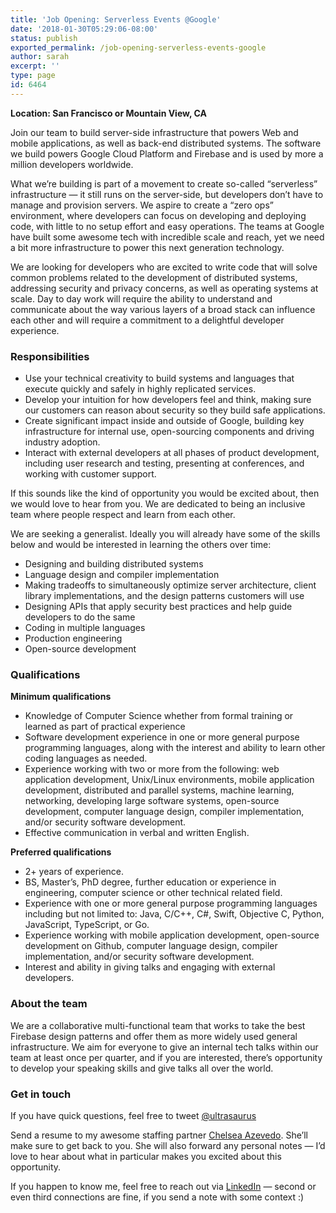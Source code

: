 ```yaml
---
title: 'Job Opening: Serverless Events @Google'
date: '2018-01-30T05:29:06-08:00'
status: publish
exported_permalink: /job-opening-serverless-events-google
author: sarah
excerpt: ''
type: page
id: 6464
---
```

**Location: San Francisco or Mountain View, CA**

Join our team to build server-side infrastructure that powers Web and mobile applications, as well as back-end distributed systems. The software we build powers Google Cloud Platform and Firebase and is used by more a million developers worldwide.

What we’re building is part of a movement to create so-called “serverless” infrastructure — it still runs on the server-side, but developers don’t have to manage and provision servers. We aspire to create a “zero ops” environment, where developers can focus on developing and deploying code, with little to no setup effort and easy operations. The teams at Google have built some awesome tech with incredible scale and reach, yet we need a bit more infrastructure to power this next generation technology.

We are looking for developers who are excited to write code that will solve common problems related to the development of distributed systems, addressing security and privacy concerns, as well as operating systems at scale. Day to day work will require the ability to understand and communicate about the way various layers of a broad stack can influence each other and will require a commitment to a delightful developer experience.

### Responsibilities

- Use your technical creativity to build systems and languages that execute quickly and safely in highly replicated services.
- Develop your intuition for how developers feel and think, making sure our customers can reason about security so they build safe applications.
- Create significant impact inside and outside of Google, building key infrastructure for internal use, open-sourcing components and driving industry adoption.
- Interact with external developers at all phases of product development, including user research and testing, presenting at conferences, and working with customer support.

If this sounds like the kind of opportunity you would be excited about, then we would love to hear from you. We are dedicated to being an inclusive team where people respect and learn from each other.

We are seeking a generalist. Ideally you will already have some of the skills below and would be interested in learning the others over time:

- Designing and building distributed systems
- Language design and compiler implementation
- Making tradeoffs to simultaneously optimize server architecture, client library implementations, and the design patterns customers will use
- Designing APIs that apply security best practices and help guide developers to do the same
- Coding in multiple languages
- Production engineering
- Open-source development

### Qualifications

**Minimum qualifications**

- Knowledge of Computer Science whether from formal training or learned as part of practical experience
- Software development experience in one or more general purpose programming languages, along with the interest and ability to learn other coding languages as needed.
- Experience working with two or more from the following: web application development, Unix/Linux environments, mobile application development, distributed and parallel systems, machine learning, networking, developing large software systems, open-source development, computer language design, compiler implementation, and/or security software development.
- Effective communication in verbal and written English.

**Preferred qualifications**

- 2+ years of experience.
- BS, Master’s, PhD degree, further education or experience in engineering, computer science or other technical related field.
- Experience with one or more general purpose programming languages including but not limited to: Java, C/C++, C#, Swift, Objective C, Python, JavaScript, TypeScript, or Go.
- Experience working with mobile application development, open-source development on Github, computer language design, compiler implementation, and/or security software development.
- Interest and ability in giving talks and engaging with external developers.

### About the team

We are a collaborative multi-functional team that works to take the best Firebase design patterns and offer them as more widely used general infrastructure. We aim for everyone to give an internal tech talks within our team at least once per quarter, and if you are interested, there’s opportunity to develop your speaking skills and give talks all over the world.

### Get in touch

If you have quick questions, feel free to tweet [@ultrasaurus](twitter.com/ultrasaurus)

Send a resume to my awesome staffing partner [Chelsea Azevedo](mailto:azevedoc@google.com). She’ll make sure to get back to you. She will also forward any personal notes — I’d love to hear about what in particular makes you excited about this opportunity.

If you happen to know me, feel free to reach out via [LinkedIn](https://www.linkedin.com/in/ultrasaurus/) — second or even third connections are fine, if you send a note with some context :)
